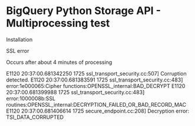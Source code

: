 # BigQuery Python Storage API - Multiprocessing test

Installation

SSL error

Occurs after about 4 minutes of processing

E1120 20:37:00.681342250    1725 ssl_transport_security.cc:507] Corruption detected.
E1120 20:37:00.681383591    1725 ssl_transport_security.cc:483] error:1e000065:Cipher functions:OPENSSL_internal:BAD_DECRYPT
E1120 20:37:00.681399988    1725 ssl_transport_security.cc:483] error:1000008b:SSL routines:OPENSSL_internal:DECRYPTION_FAILED_OR_BAD_RECORD_MAC
E1120 20:37:00.681406614    1725 secure_endpoint.cc:208]     Decryption error: TSI_DATA_CORRUPTED


